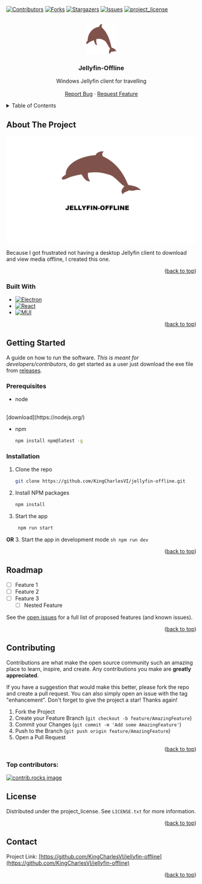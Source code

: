 <!-- Improved compatibility of back to top link: See: https://github.com/othneildrew/Best-README-Template/pull/73 -->
<a id="readme-top"></a>
<!--
*** Thanks for checking out the Best-README-Template. If you have a suggestion
*** that would make this better, please fork the repo and create a pull request
*** or simply open an issue with the tag "enhancement".
*** Don't forget to give the project a star!
*** Thanks again! Now go create something AMAZING! :D
-->



<!-- PROJECT SHIELDS -->
<!--
*** I'm using markdown "reference style" links for readability.
*** Reference links are enclosed in brackets [ ] instead of parentheses ( ).
*** See the bottom of this document for the declaration of the reference variables
*** for contributors-url, forks-url, etc. This is an optional, concise syntax you may use.
*** https://www.markdownguide.org/basic-syntax/#reference-style-links
-->
[![Contributors][contributors-shield]][contributors-url]
[![Forks][forks-shield]][forks-url]
[![Stargazers][stars-shield]][stars-url]
[![Issues][issues-shield]][issues-url]
[![project_license][license-shield]][license-url]



<!-- PROJECT LOGO -->
<br />
<div align="center">
  <a href="https://github.com/KingCharlesVI/jellyfin-offline">
    <img src="images/logo.svg" alt="Logo" width="80" height="80">
  </a>

<h3 align="center">Jellyfin-Offline</h3>

  <p align="center">
    Windows Jellyfin client for travelling
    <br />
    <br />
    <a href="https://github.com/KingCharlesVI/jellyfin-offline/issues/new?labels=bug&template=bug_report_.md">Report Bug</a>
    &middot;
    <a href="https://github.com/KingCharlesVI/jellyfin-offline/issues/new?labels=enhancement&template=feature_request_.md">Request Feature</a>
  </p>
</div>



<!-- TABLE OF CONTENTS -->
<details>
  <summary>Table of Contents</summary>
  <ol>
    <li>
      <a href="#about-the-project">About The Project</a>
      <ul>
        <li><a href="#built-with">Built With</a></li>
      </ul>
    </li>
    <li>
      <a href="#getting-started">Getting Started</a>
      <ul>
        <li><a href="#prerequisites">Prerequisites</a></li>
        <li><a href="#installation">Installation</a></li>
      </ul>
    </li>
    <li><a href="#roadmap">Roadmap</a></li>
    <li><a href="#contributing">Contributing</a></li>
    <li><a href="#license">License</a></li>
    <li><a href="#contact">Contact</a></li>
  </ol>
</details>



<!-- ABOUT THE PROJECT -->
## About The Project

<img src="images/jellyfin-offline-header.png" alt="Header">

Because I got frustrated not having a desktop Jellyfin client to download and view media offline, I created this one.

<p align="right">(<a href="#readme-top">back to top</a>)</p>



### Built With

* [![Electron][Electron]][Electron-url]
* [![React][React.js]][React-url]
* [![MUI][MUI]][MUI-url]

<p align="right">(<a href="#readme-top">back to top</a>)</p>



<!-- GETTING STARTED -->
## Getting Started

A guide on how to run the software. *This is meant for developers/contributors*, do get started as a user just download the exe file from [releases](htttps://google.com).

### Prerequisites

* node
<br />
[download](https://nodejs.org/)

* npm
  ```sh
  npm install npm@latest -g
  ```

### Installation

1. Clone the repo
   ```sh
   git clone https://github.com/KingCharlesVI/jellyfin-offline.git
   ```
2. Install NPM packages
   ```sh
   npm install
   ```
3. Start the app
   ```sh
    npm run start
   ```
**OR**
3. Start the app in development mode
    ```sh
    npm run dev
    ```

<p align="right">(<a href="#readme-top">back to top</a>)</p>



<!-- ROADMAP -->
## Roadmap

- [ ] Feature 1
- [ ] Feature 2
- [ ] Feature 3
    - [ ] Nested Feature

See the [open issues](https://github.com/KingCharlesVI/jellyfin-offline/issues) for a full list of proposed features (and known issues).

<p align="right">(<a href="#readme-top">back to top</a>)</p>



<!-- CONTRIBUTING -->
## Contributing

Contributions are what make the open source community such an amazing place to learn, inspire, and create. Any contributions you make are **greatly appreciated**.

If you have a suggestion that would make this better, please fork the repo and create a pull request. You can also simply open an issue with the tag "enhancement".
Don't forget to give the project a star! Thanks again!

1. Fork the Project
2. Create your Feature Branch (`git checkout -b feature/AmazingFeature`)
3. Commit your Changes (`git commit -m 'Add some AmazingFeature'`)
4. Push to the Branch (`git push origin feature/AmazingFeature`)
5. Open a Pull Request

<p align="right">(<a href="#readme-top">back to top</a>)</p>

### Top contributors:

<a href="https://github.com/KingCharlesVI/jellyfin-offline/graphs/contributors">
  <img src="https://contrib.rocks/image?repo=KingCharlesVI/jellyfin-offline" alt="contrib.rocks image" />
</a>



<!-- LICENSE -->
## License

Distributed under the project_license. See `LICENSE.txt` for more information.

<p align="right">(<a href="#readme-top">back to top</a>)</p>



<!-- CONTACT -->
## Contact

Project Link: [https://github.com/KingCharlesVI/jellyfin-offline](https://github.com/KingCharlesVI/jellyfin-offline)

<p align="right">(<a href="#readme-top">back to top</a>)</p>



<!-- MARKDOWN LINKS & IMAGES -->
<!-- https://www.markdownguide.org/basic-syntax/#reference-style-links -->
[contributors-shield]: https://img.shields.io/github/contributors/KingCharlesVI/jellyfin-offline.svg?style=for-the-badge
[contributors-url]: https://github.com/KingCharlesVI/jellyfin-offline/graphs/contributors
[forks-shield]: https://img.shields.io/github/forks/KingCharlesVI/jellyfin-offline.svg?style=for-the-badge
[forks-url]: https://github.com/KingCharlesVI/jellyfin-offline/network/members
[stars-shield]: https://img.shields.io/github/stars/KingCharlesVI/jellyfin-offline.svg?style=for-the-badge
[stars-url]: https://github.com/KingCharlesVI/jellyfin-offline/stargazers
[issues-shield]: https://img.shields.io/github/issues/KingCharlesVI/jellyfin-offline.svg?style=for-the-badge
[issues-url]: https://github.com/KingCharlesVI/jellyfin-offline/issues
[license-shield]: https://img.shields.io/github/license/KingCharlesVI/jellyfin-offline.svg?style=for-the-badge
[license-url]: https://github.com/KingCharlesVI/jellyfin-offline/blob/master/LICENSE.txt
[linkedin-shield]: https://img.shields.io/badge/-LinkedIn-black.svg?style=for-the-badge&logo=linkedin&colorB=555
[linkedin-url]: https://linkedin.com/in/linkedin_username
[product-screenshot]: images/screenshot.png
[Electron]: https://img.shields.io/badge/-electron-F1C40F?style=for-the-badge&labelColor=17202A&logo=electron&logoColor=61DBFB
[Electron-url]: https://electronjs.org/
[React.js]: https://img.shields.io/badge/React-20232A?style=for-the-badge&logo=react&logoColor=61DAFB
[React-url]: https://reactjs.org/
[MUI]: https://img.shields.io/badge/Material%20UI-007FFF?style=for-the-badge&logo=mui&logoColor=white
[MUI-url]: https://mui.com/